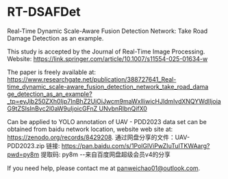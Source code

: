 # RT-DSAFDet
Real-Time Dynamic Scale-Aware Fusion Detection Network: Take Road Damage Detection as an example.

This study is accepted by the Journal of Real-Time Image Processing. Website: https://link.springer.com/article/10.1007/s11554-025-01634-w

The paper is freely available at: [https://www.researchgate.net/publication/388727641_Real-time_dynamic_scale-aware_fusion_detection_network_take_road_dama ge_detection_as_an_example?_tp=eyJjb250ZXh0Ijp7InBhZ2UiOiJwcm9maWxlIiwicHJldmlvdXNQYWdlIjoiaG9tZSIsInBvc2l0aW9uIjoicGFnZ UNvbnRlbnQifX0](https://www.researchgate.net/publication/383753328_Real-Time_Dynamic_Scale-Aware_Fusion_Detection_Network_Take_Road_Damage_Detection_as_an_example)

Can be applied to YOLO annotation of UAV - PDD2023 data set can be obtained from baidu network location, website web site at: https://zenodo.org/records/8429208.
通过网盘分享的文件：UAV-PDD2023.zip
链接: https://pan.baidu.com/s/1PolGlViPwZIuTuITKWAarg?pwd=py8m 提取码: py8m 
--来自百度网盘超级会员v4的分享

If you need help, please contact me at panweichao01@outlook.com.
